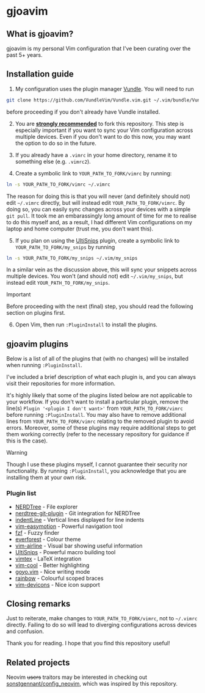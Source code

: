 # gjoavim

## What is gjoavim?

gjoavim is my personal Vim configuration that I've been curating over the past 5+ years.

## Installation guide

1. My configuration uses the plugin manager [Vundle](https://github.com/VundleVim/Vundle.vim). You will need to run
  
  ```bash
  git clone https://github.com/VundleVim/Vundle.vim.git ~/.vim/bundle/Vundle.vim
  ```
  
  before proceeding if you don't already have Vundle installed.
  
2. You are <ins>**strongly recommended**</ins> to fork this repository. This step is especially important if you want to sync your Vim configuration across multiple devices. Even if you don't want to do this now, you may want the option to do so in the future.

3. If you already have a `.vimrc` in your home directory, rename it to something else (e.g. `.vimrc2`).
4. Create a symbolic link to `YOUR_PATH_TO_FORK/vimrc` by running:
```bash
ln -s YOUR_PATH_TO_FORK/vimrc ~/.vimrc
```
The reason for doing this is that you will never (and definitely should not) edit `~/.vimrc` directly, but will instead edit `YOUR_PATH_TO_FORK/vimrc`. By doing so, you can easily sync changes across your devices with a simple `git pull`. It took me an embarassingly long amount of time for me to realise to do this myself and, as a result, I had different Vim configurations on my laptop and home computer (trust me, you don't want this).

5. If you plan on using the [UltiSnips](https://github.com/SirVer/ultisnips) plugin, create a symbolic link to `YOUR_PATH_TO_FORK/my_snips` by running
```bash
ln -s YOUR_PATH_TO_FORK/my_snips ~/.vim/my_snips
```
In a similar vein as the discussion above, this will sync your snippets across multiple devices. You won't (and should not) edit `~/.vim/my_snips`, but instead edit 
`YOUR_PATH_TO_FORK/my_snips`.

> [!IMPORTANT]
> Before proceeding with the next (final) step, you should read the following section on plugins first.

6. Open Vim, then run `:PluginInstall` to install the plugins.

## gjoavim plugins

Below is a list of all of the plugins that (with no changes) will be installed when running `:PluginInstall`.

I've included a brief description of what each plugin is, and you can always visit their repositories for more information.

It's highly likely that some of the plugins listed below are not applicable to your workflow. If you don't want to install a particular plugin, remove the line(s) `Plugin '<plugin I don't want>'` from `YOUR_PATH_TO_FORK/vimrc` before running `:PluginInstall`. You may also have to remove additional lines from `YOUR_PATH_TO_FORK/vimrc` relating to the removed plugin to avoid errors. Moreover, some of these plugins may require additional steps to get them working correctly (refer to the necessary repository for guidance if this is the case).

> [!WARNING]
> Though I use these plugins myself, I cannot guarantee their security nor functionality. By running `:PluginInstall`, you acknowledge that you are installing them at your own risk.

### Plugin list

- [NERDTree](https://github.com/preservim/nerdtree) - File explorer 
- [nerdtree-git-plugin](https://github.com/Xuyuanp/nerdtree-git-plugin) - Git integration for NERDTree
- [indentLine](https://github.com/Yggdroot/indentLine) - Vertical lines displayed for line indents
- [vim-easymotion](https://github.com/easymotion/vim-easymotion) - Powerful navigation tool
- [fzf](https://github.com/junegunn/fzf) - Fuzzy finder
- [everforest](https://github.com/sainnhe/everforest) - Colour theme
- [vim-airline](https://github.com/vim-airline/vim-airline) - Visual bar showing useful information
- [UltiSnips](https://github.com/SirVer/ultisnips) - Powerful macro building tool
- [vimtex](https://github.com/lervag/vimtex) - LaTeX integration
- [vim-cool](https://github.com/romainl/vim-cool) - Better highlighting
- [goyo.vim](https://github.com/junegunn/goyo.vim/) - Nice writing mode
- [rainbow](https://github.com/luochen1990/rainbow) - Colourful scoped braces
- [vim-devicons](https://github.com/ryanoasis/vim-devicons) - Nice icon support

## Closing remarks

Just to reiterate, make changes to `YOUR_PATH_TO_FORK/vimrc`, not to `~/.vimrc` directly. Failing to do so will lead to diverging configurations across devices and confusion.

Thank you for reading. I hope that you find this repository useful!

## Related projects
Neovim ~~users~~ traitors may be interested in checking out [sonstgennant/config_neovim](https://github.com/sonstgenannt/config_neovim), which was inspired by this repository.
